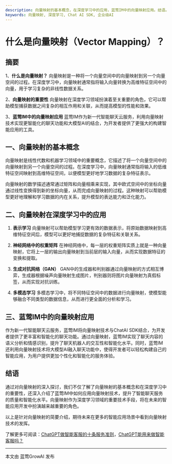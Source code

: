 ```yaml
---
description: 向量映射的基本概念，在深度学习中的应用，蓝莺IM中的向量映射应用。结语。
keywords: 向量映射, 深度学习, Chat AI SDK, 企业级AI
---
```

# 什么是向量映射（Vector Mapping）？

## 摘要

1、**什么是向量映射？**
向量映射是一种将一个向量空间中的向量映射到另一个向量空间的过程。在深度学习中，向量映射通常指将输入向量转换为高维特征空间中的向量，用于学习复杂的非线性数据关系。

2、**向量映射的重要性**
向量映射在深度学习领域扮演着至关重要的角色，它可以帮助模型捕获数据之间复杂的相互作用和关联，从而提高模型的性能和效果。

3、**蓝莺IM中的向量映射应用**
蓝莺IM作为新一代智能聊天云服务，利用向量映射技术实现更智能化的聊天功能和大模型AI的结合，为开发者提供了更强大的构建智能应用的工具。

## 一、向量映射的基本概念

向量映射是线性代数和机器学习领域中的重要概念，它描述了将一个向量空间中的向量映射到另一个向量空间的过程。在深度学习中，向量映射通常指将输入的低维特征空间映射到高维特征空间，以便模型更好地学习数据的复杂特征表示。

向量映射的数学描述通常通过矩阵和向量相乘来实现，其中欧式空间中的坐标向量通过线性变换得到新的坐标向量，从而完成向量映射的过程。这种映射可以帮助模型更好地理解和学习数据的内在关系，提升模型的表达能力和泛化能力。

## 二、向量映射在深度学习中的应用

1. **表示学习**
   向量映射可以帮助模型学习更有效的数据表示，将原始数据映射到高维特征空间后，模型可以更好地捕捉数据的复杂特征和关联关系。

2. **神经网络中的权重矩阵**
   在神经网络中，每一层的权重矩阵实质上就是一种向量映射，它将上一层的输出向量映射到当前层的输入向量，从而实现数据特征的变换和提取。

3. **生成对抗网络（GAN）**
   GAN中的生成器和判别器通过向量映射的方式相互博弈，生成器根据噪声向量映射生成图片，判别器则将图片向量映射为真假标签，从而实现对抗训练。

4. **多模态学习**
   多模态学习中，将不同特征空间中的数据进行向量映射，使模型能够融合不同类型的数据信息，从而进行更全面的分析和学习。

## 三、蓝莺IM中的向量映射应用

作为新一代智能聊天云服务，蓝莺IM将向量映射技术与ChatAI SDK结合，为开发者提供了更丰富和智能化的聊天功能。通过向量映射，蓝莺IM实现了聊天内容的语义分析和情感识别，提升了聊天机器人的交互性和智能化水平。同时，蓝莺IM还利用向量映射技术将大模型AI融入聊天功能中，使得开发者可以轻松构建自己的智能应用，为用户提供更加个性化和智能化的服务体验。

## 结语

通过对向量映射的深入探讨，我们不仅了解了向量映射的基本概念和在深度学习中的重要性，还深入介绍了蓝莺IM中如何应用向量映射技术，提升了智能聊天服务的质量和智能化水平。向量映射作为深度学习领域的重要技术手段，将在未来的智能应用开发中扮演越来越重要的角色。

以上是针对向量映射的简要介绍，期待未来在更多的智能应用场景中看到向量映射技术的发挥。

了解更多可阅读：[ChatGPT做智能客服的十条服务准则](../articles/product-and-technologies/chatgpt-intelligent-customer-service-ten-service-guidelines.html)，[ChatGPT能用来做智能客服吗？](../articles/product-and-technologies/how-to-implement-an-intelligent-customer-service-by-chatgpt.html)

--------------
本文由 蓝莺GrowAI 发布
